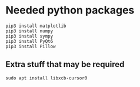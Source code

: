 # Needed python packages

```shell
pip3 install matplotlib
pip3 install numpy
pip3 install sympy
pip3 install PyQt6
pip3 install Pillow
```

## Extra stuff that may be required

```shell
sudo apt install libxcb-cursor0
```
